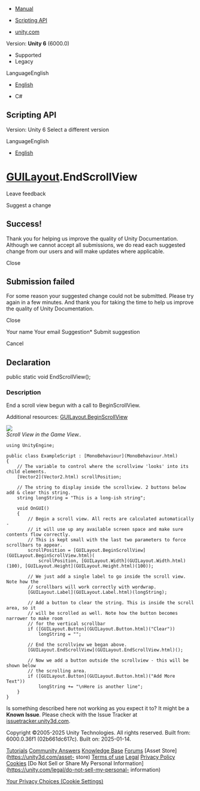 [ ]()

  * [Manual](../Manual/index.html)
  * [Scripting API](../ScriptReference/index.html)

  * [unity.com](https://unity.com/)

Version: **Unity 6** (6000.0)

  * Supported
  * Legacy

LanguageEnglish

  * [English]()

  * C#

[ ](https://docs.unity3d.com)

## Scripting API

Version: Unity 6 Select a different version

LanguageEnglish

  * [English]()

#  [GUILayout](GUILayout.html).EndScrollView

Leave feedback

Suggest a change

## Success!

Thank you for helping us improve the quality of Unity Documentation. Although
we cannot accept all submissions, we do read each suggested change from our
users and will make updates where applicable.

Close

## Submission failed

For some reason your suggested change could not be submitted. Please <a>try
again</a> in a few minutes. And thank you for taking the time to help us
improve the quality of Unity Documentation.

Close

Your name Your email Suggestion* Submit suggestion

Cancel

[ ]()

## Declaration

public static void EndScrollView();

### Description

End a scroll view begun with a call to BeginScrollView.

Additional resources:
[GUILayout.BeginScrollView](GUILayout.BeginScrollView.html)  
  
![](../StaticFiles/ScriptRefImages/GUILayoutScrollView.png)  
_Scroll View in the Game View.._

    
    
    using UnityEngine;  
      
    public class ExampleScript : [MonoBehaviour](MonoBehaviour.html)
    {
        // The variable to control where the scrollview 'looks' into its child elements.
        [Vector2](Vector2.html) scrollPosition;  
      
        // The string to display inside the scrollview. 2 buttons below add & clear this string.
        string longString = "This is a long-ish string";  
      
        void OnGUI()
        {
            // Begin a scroll view. All rects are calculated automatically -
            // it will use up any available screen space and make sure contents flow correctly.
            // This is kept small with the last two parameters to force scrollbars to appear.
            scrollPosition = [GUILayout.BeginScrollView](GUILayout.BeginScrollView.html)(
                scrollPosition, [GUILayout.Width](GUILayout.Width.html)(100), [GUILayout.Height](GUILayout.Height.html)(100));  
      
            // We just add a single label to go inside the scroll view. Note how the
            // scrollbars will work correctly with wordwrap.
            [GUILayout.Label](GUILayout.Label.html)(longString);  
      
            // Add a button to clear the string. This is inside the scroll area, so it
            // will be scrolled as well. Note how the button becomes narrower to make room
            // for the vertical scrollbar
            if ([GUILayout.Button](GUILayout.Button.html)("Clear"))
                longString = "";  
      
            // End the scrollview we began above.
            [GUILayout.EndScrollView](GUILayout.EndScrollView.html)();  
      
            // Now we add a button outside the scrollview - this will be shown below
            // the scrolling area.
            if ([GUILayout.Button](GUILayout.Button.html)("Add More Text"))
                longString += "\nHere is another line";
        }
    }
    

Is something described here not working as you expect it to? It might be a
**Known Issue**. Please check with the Issue Tracker at
[issuetracker.unity3d.com](https://issuetracker.unity3d.com).

Copyright ©2005-2025 Unity Technologies. All rights reserved. Built from:
6000.0.36f1 (02b661dc617c). Built on: 2025-01-14.

[Tutorials](https://unity3d.com/learn) [Community
Answers](https://answers.unity3d.com) [Knowledge
Base](https://support.unity3d.com/hc/en-us)
[Forums](https://forum.unity3d.com) [Asset Store](https://unity3d.com/asset-
store) [Terms of use](https://docs.unity3d.com/Manual/TermsOfUse.html)
[Legal](https://unity.com/legal) [Privacy
Policy](https://unity.com/legal/privacy-policy)
[Cookies](https://unity.com/legal/cookie-policy) [Do Not Sell or Share My
Personal Information](https://unity.com/legal/do-not-sell-my-personal-
information)

[Your Privacy Choices (Cookie Settings)](javascript:void\(0\);)

